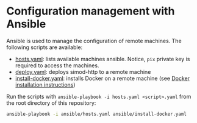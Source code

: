 # Configuration management with Ansible

Ansible is used to manage the configuration of remote machines. The following scripts are available:

- [hosts.yaml](hosts.yaml): lists available machines ansible. Notice, `pix` private key is required to access the machines.
- [deploy.yaml](deploy.yaml): deploys simod-http to a remote machine
- [install-docker.yaml](install-docker.yaml): installs Docker on a remote machine (see [Docker installation instructions](https://docs.docker.com/engine/install/ubuntu/))
  
Run the scripts with `ansible-playbook -i hosts.yaml <script>.yaml` from the root directory of this repository:

```bash
ansible-playbook -i ansible/hosts.yaml ansible/install-docker.yaml
```